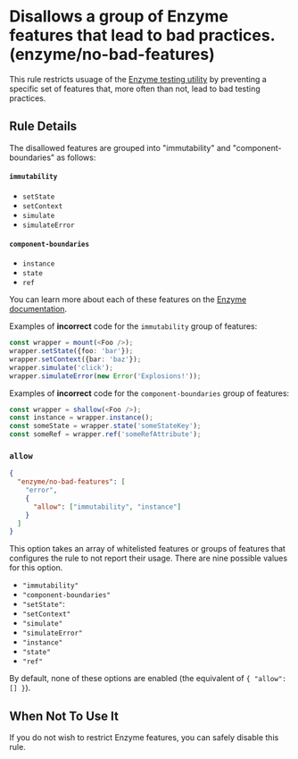 # Disallows a group of Enzyme features that lead to bad practices. (enzyme/no-bad-features)

This rule restricts usuage of the [Enzyme testing utility](https://airbnb.io/enzyme) by preventing a specific set of features that, more often than not, lead to bad testing practices. 

## Rule Details

The disallowed features are grouped into "immutability" and "component-boundaries" as follows:

#### `immutability`
- `setState`
- `setContext`
- `simulate`
- `simulateError`

#### `component-boundaries`
- `instance`
- `state`
- `ref`

You can learn more about each of these features on the [Enzyme documentation](https://airbnb.io/enzyme).

Examples of **incorrect** code for the `immutability` group of features:

```ts
const wrapper = mount(<Foo />);
wrapper.setState({foo: 'bar'});
wrapper.setContext({bar: 'baz'});
wrapper.simulate('click');
wrapper.simulateError(new Error('Explosions!'));
```

Examples of **incorrect** code for the `component-boundaries` group of features:

```ts
const wrapper = shallow(<Foo />);
const instance = wrapper.instance();
const someState = wrapper.state('someStateKey');
const someRef = wrapper.ref('someRefAttribute');
```

### `allow`

```json
{
  "enzyme/no-bad-features": [
    "error",
    {
      "allow": ["immutability", "instance"]
    }
  ]
}
```

This option takes an array of whitelisted features or groups of features that configures the rule to not report their usage. There are nine possible values for this option.

- `"immutability"`
- `"component-boundaries"`
- `"setState"`:
- `"setContext"`
- `"simulate"`
- `"simulateError"`
- `"instance"`
- `"state"`
- `"ref"`


By default, none of these options are enabled (the equivalent of `{ "allow": [] }`).

## When Not To Use It

If you do not wish to restrict Enzyme features, you can safely disable this rule.
